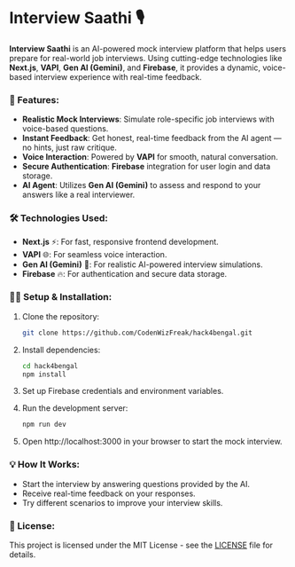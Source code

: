 # Interview Saathi 🎙️

**Interview Saathi** is an AI-powered mock interview platform that helps users prepare for real-world job interviews. Using cutting-edge technologies like **Next.js**, **VAPI**, **Gen AI (Gemini)**, and **Firebase**, it provides a dynamic, voice-based interview experience with real-time feedback. 

### 🚀 Features:
- **Realistic Mock Interviews**: Simulate role-specific job interviews with voice-based questions.
- **Instant Feedback**: Get honest, real-time feedback from the AI agent — no hints, just raw critique.
- **Voice Interaction**: Powered by **VAPI** for smooth, natural conversation.
- **Secure Authentication**: **Firebase** integration for user login and data storage.
- **AI Agent**: Utilizes **Gen AI (Gemini)** to assess and respond to your answers like a real interviewer.

### 🛠️ Technologies Used:
- **Next.js** ⚡: For fast, responsive frontend development.
- **VAPI** 🌐: For seamless voice interaction.
- **Gen AI (Gemini)** 🧠: For realistic AI-powered interview simulations.
- **Firebase** 🔥: For authentication and secure data storage.

### 👩‍💻 Setup & Installation:
1. Clone the repository:
   ```bash
   git clone https://github.com/CodenWizFreak/hack4bengal.git
2. Install dependencies:
   ```bash
   cd hack4bengal
   npm install
   ```
3. Set up Firebase credentials and environment variables.

4. Run the development server:
   ```bash
   npm run dev
   ```
5. Open http://localhost:3000 in your browser to start the mock interview.      
   
### 💡 How It Works:
- Start the interview by answering questions provided by the AI.
- Receive real-time feedback on your responses.
- Try different scenarios to improve your interview skills.

### 📜 License:
This project is licensed under the MIT License - see the [LICENSE](LICENSE) file for details.

